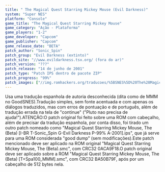 ```yaml
---
title: " The Magical Quest Starring Mickey Mouse (Evil Darkness)"
system: "Super NES"
platform: "Console"
game_title: "The Magical Quest Starring Mickey Mouse"
game_category: "Ação - Plataforma"
game_players: "1-2"
game_developer: "Capcom"
game_publisher: "Capcom"
game_release_date: "BETA"
patch_author: "Sonic_Spin"
patch_group: "Evil Darkness (extinto)"
patch_site: "//www.evildarkness.tsx.org/ (fora do ar)"
patch_version: "???"
patch_release: "14 de junho de 2001"
patch_type: "Patch IPS dentro de pacote ZIP"
patch_progress: "99%"
patch_images: ["//img.romhackers.org/traducoes/%5BSNES%5D%20The%20Magical%20Quest%20Starring%20Mickey%20Mouse%20-%20Evil%20Darkness%20e%20Fox%20Roms%20-%201.png","//img.romhackers.org/traducoes/%5BSNES%5D%20The%20Magical%20Quest%20Starring%20Mickey%20Mouse%20-%20Evil%20Darkness%20-%202.png","//img.romhackers.org/traducoes/%5BSNES%5D%20The%20Magical%20Quest%20Starring%20Mickey%20Mouse%20-%20Evil%20Darkness%20-%203.png"]
---
```

Usa uma tradução espanhola de autoria desconhecida (dita como de MMM no GoodSNES).Tradução simples, sem fonte acentuada e com apenas os diálogos traduzidos, mas com erros de pontuação e de português, além de tradução errada na tela de "continue" ("Pluto nao precisa de ajuda!").ATENÇÃO:O patch original foi feito sobre uma ROM com cabeçalho, além de precisar da tradução espanhola, por conta disso, foi tirado um outro patch nomeado como "Magical Quest Starring Mickey Mouse, The (Beta) [I-BR T-Sonic_Spin G-Evil Darkness P-99% A-2001].ips", que já serve para uma ROM considerada "good dump" (sem modificações).Este patch mencionado deve ser aplicado na ROM original "Magical Quest Starring Mickey Mouse, The (Beta).smc", com CRC32 0ACA9F18.O patch original deve ser aplicado sobre a ROM "Magical Quest Starring Mickey Mouse, The (Beta) [T+Spa100_MMM].smc", com CRC32 BA50B79F, após por um cabeçalho de 512 bytes nela.